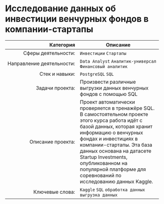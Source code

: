 # Исследование данных об инвестиции венчурных фондов в компании-стартапы

| Категория               | Описание |
| --------------------: | ---|
|Сферы&nbsp;деятельности:|`Инвестиции` `Стартапы`|
|Направление&nbsp;деятельности:| `Data Analyst` `Аналитик-универсал` `Финансовый аналитик`|
|Стек&nbsp;и&nbsp;навыки:|`PostgreSQL` `SQL`|
|Задачи&nbsp;проекта:|Произвести различные выгрузки данных венчурных фондов с помощью SQL|
|Описание&nbsp;проекта:|Проект автоматически проверяется в тренажёре SQL. В самостоятельном проекте этого курса работа идёт с базой данных, которая хранит информацию о венчурных фондах и инвестициях в компании-стартапы. Эта база данных основана на датасете Startup Investments, опубликованном на популярной платформе для соревнований по исследованию данных Kaggle.|
|Ключевые&nbsp;слова:|`Kaggle` `SQL` `обработка данных` `выгрузка данных`|
